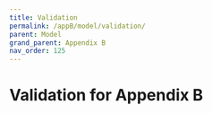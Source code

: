 ```yaml
---
title: Validation
permalink: /appB/model/validation/
parent: Model
grand_parent: Appendix B
nav_order: 125
---
```


# Validation for Appendix B
